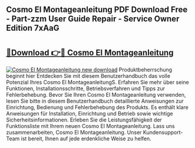 ## Cosmo El Montageanleitung PDF Download Free - Part-zzm User Guide Repair - Service Owner Edition 7xAaG

# <h2><a href="http://df7dw46.blite.top/?on=Cosmo+El+Montageanleitung">🔗Download 👉🔴 Cosmo El Montageanleitung</a></h2>

[![Cosmo El Montageanleitung new download](https://i.imgur.com/lujVjoI.png)](http://df7dw46.blite.top/?on=Cosmo+El+Montageanleitung)
Produktbeherrschung beginnt hier Entdecken Sie mit diesem Benutzerhandbuch das volle Potenzial Ihres Cosmo El MontageanleitungS. Erfahren Sie mehr über seine Funktionen, Installationsschritte, Betriebsverfahren und Tipps zur Fehlerbehebung. Bevor Sie Ihren Cosmo El Montageanleitung verwenden, lesen Sie bitte in diesem Benutzerhandbuch detaillierte Anweisungen zur Einrichtung, Bedienung und Fehlerbehebung des Produkts. Es enthält klare Anweisungen für Installation, Einrichtung und Betrieb sowie wichtige Sicherheitsinformationen. Erleben Sie die Leistungsfähigkeit der Funktionsliste mit Ihrem neuen Cosmo El Montageanleitung. Lass uns zusammenarbeiten, Cosmo El Montageanleitung. Unser Kundensupport-Team ist bereit, Ihnen auf jede erdenkliche Weise zu helfen.
